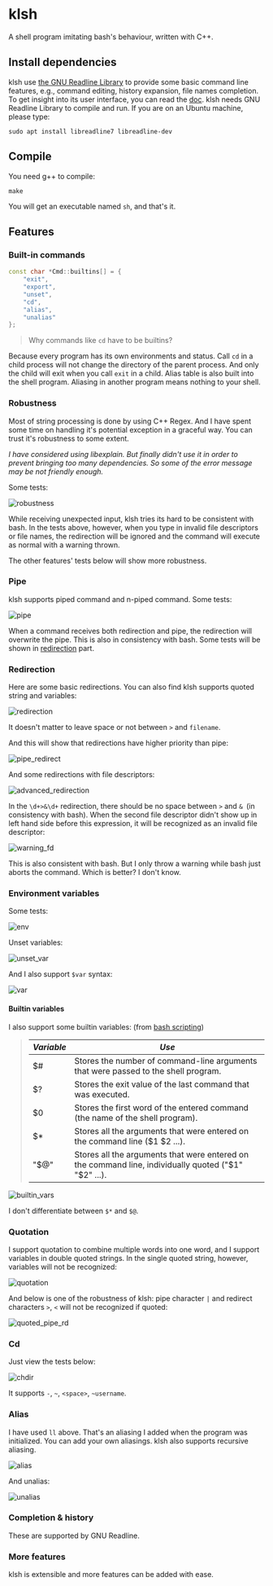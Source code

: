 # klsh

A shell program imitating bash's behaviour, written with C++.

## Install dependencies

klsh use [the GNU Readline Library](https://tiswww.case.edu/php/chet/readline/rltop.html) to provide some basic command line features, e.g., command editing, history expansion, file names completion. To get insight into its user interface, you can read the [doc](https://tiswww.case.edu/php/chet/readline/rluserman.html).  klsh needs GNU Readline Library to compile and run. If you are on an Ubuntu machine, please type:

```shell
sudo apt install libreadline7 libreadline-dev
```

## Compile

You need g++ to compile: 

```shell
make
```

You will get an executable named `sh`, and that's it.

## Features

### Built-in commands

```cpp
const char *Cmd::builtins[] = {
    "exit",
    "export",
    "unset",
    "cd",
    "alias",
    "unalias"
};
```

> Why commands like `cd` have to be builtins?

Because every program has its own environments and status. Call `cd` in a child process will not change the directory of the parent process. And only the child will exit when you call `exit` in a child. Alias table is also built into the shell program. Aliasing in another program means nothing to your shell.

### Robustness

Most of string processing is done by using C++ Regex.  And I have spent some time on handling it's potential exception in a graceful way. You can trust it's robustness to some extent.

*I have considered using libexplain. But finally didn't use it in order to prevent bringing too many dependencies. So some of the error message may be not friendly enough.*

Some tests:

![robustness](assets/robustness.png)

While receiving unexpected input, klsh tries its hard to be consistent with bash. In the tests above, however, when you type in invalid file descriptors or file names, the redirection will be ignored and the command will execute as normal with a warning thrown. 

The other features' tests below will show more robustness.

### Pipe

klsh supports piped command and n-piped command. Some tests:

![pipe](assets/pipe.png)

When a command receives both redirection and pipe, the redirection will overwrite the pipe. This is also in consistency with bash. Some tests will be shown in [redirection](#Redirection) part.

### Redirection

Here are some basic redirections. You can also find klsh supports quoted string and variables: 

![redirection](assets/redirection.png)

It doesn't matter to leave space or not between `>` and `filename`.

And this will show that redirections have higher priority than pipe:

![pipe_redirect](assets/pipe_redirect.png)

And some redirections with file descriptors:

![advanced_redirection](assets/advanced_redirection.png)

In the `\d+>&\d+` redirection, there should be no space between `>` and `& `(in consistency with bash). When the second file descriptor didn't show up in left hand side before this expression, it will be recognized as an invalid file descriptor:

![warning_fd](assets/warning_fd.png)

This is also consistent with bash. But I only throw a warning while bash just aborts the command. Which is better? I don't know.

### Environment variables

Some tests:

![env](assets/env.png)

Unset variables:

![unset_var](assets/unset_var.png)

And I also support `$var` syntax:

![var](assets/var.png)

#### Builtin variables

I also support some builtin variables: (from [bash scripting](http://linuxsig.org/files/bash_scripting.html))

> | *Variable* | *Use*                                                        |
> | ---------- | ------------------------------------------------------------ |
> | $#         | Stores the number of command-line arguments that were passed to the shell program. |
> | $?         | Stores the exit value of the last command that was executed. |
> | $0         | Stores the first word of the entered command (the name of the shell program). |
> | $*         | Stores all the arguments that were entered on the command line ($1 $2 ...). |
> | "$@"       | Stores all the arguments that were entered on the command line, individually quoted ("$1" "$2" ...). |

![builtin_vars](assets/builtin_vars.png)

I don't differentiate between `$*` and `$@`.

### Quotation

I support quotation to combine multiple words into one word, and I support variables in double quoted strings. In the single quoted string, however, variables will not be recognized:

![quotation](assets/quotation.png)

And below is one of the robustness of klsh: pipe character `|` and redirect characters `>`, `<` will not be recognized if quoted:

![quoted_pipe_rd](assets/quoted_pipe_rd.png)

### Cd

Just view the tests below:

![chdir](assets/chdir.png)

It supports `-`, `~`, `<space>`, `~username`.

### Alias

I have used `ll` above. That's an aliasing I added when the program was initialized. You can add your own aliasings. klsh also supports recursive aliasing.

![alias](assets/alias.png)

And unalias:

![unalias](assets/unalias.png)

### Completion & history

These are supported by GNU Readline.

### More features

klsh is extensible and more features can be added with ease.
